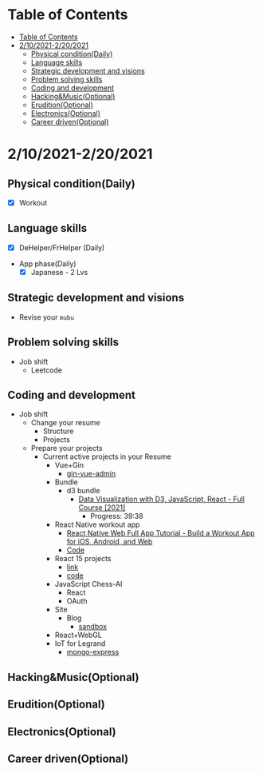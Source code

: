 # Table of Contents
- [Table of Contents](#table-of-contents)
- [2/10/2021-2/20/2021](#2102021-2202021)
  - [Physical condition(Daily)](#physical-conditiondaily)
  - [Language skills](#language-skills)
  - [Strategic development and visions](#strategic-development-and-visions)
  - [Problem solving skills](#problem-solving-skills)
  - [Coding and development](#coding-and-development)
  - [Hacking&Music(Optional)](#hackingmusicoptional)
  - [Erudition(Optional)](#eruditionoptional)
  - [Electronics(Optional)](#electronicsoptional)
  - [Career driven(Optional)](#career-drivenoptional)

# 2/10/2021-2/20/2021
## Physical condition(Daily)
- [x] Workout

## Language skills
- [x] DeHelper/FrHelper (Daily)
- App phase(Daily)
  - [x] Japanese - 2 Lvs

## Strategic development and visions
- Revise your `mubu`
## Problem solving skills
- Job shift
  - Leetcode
## Coding and development
- Job shift
  - Change your resume
    - Structure
    - Projects
  - Prepare your projects
    - Current active projects in your Resume
      - Vue+Gin
        - [gin-vue-admin](https://github.com/flipped-aurora/gin-vue-admin/tree/master/web)
      - Bundle
        - d3 bundle
          - [Data Visualization with D3, JavaScript, React - Full Course [2021]](https://www.youtube.com/watch?v=2LhoCfjm8R4&t=1s)
            - Progress: 39:38
      - React Native workout app
        - [React Native Web Full App Tutorial - Build a Workout App for iOS, Android, and Web](https://www.youtube.com/watch?v=_CBYbEGvxYY)
        - [Code](https://github.com/benawad/react-native-web-series)
      - React 15 projects
        - [link](https://www.youtube.com/watch?v=a_7Z7C_JCyo&t=923s)
        - [code](https://github.com/john-smilga/react-projects)
      - JavaScript Chess-AI
        - React
        - OAuth
      - Site
        - Blog
          - [sandbox](https://github.com/taniarascia/sandbox)
      - React+WebGL
      - IoT for Legrand
        - [mongo-express](https://github.com/mongo-express/mongo-express/releases/tag/0.29.10)

## Hacking&Music(Optional)

## Erudition(Optional)

## Electronics(Optional)

## Career driven(Optional)

